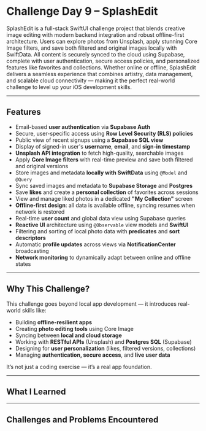 # Challenge Day 9 – SplashEdit

SplashEdit is a full-stack SwiftUI challenge project that blends creative image editing with modern backend integration and robust offline-first architecture. Users can explore photos from Unsplash, apply stunning Core 
Image filters, and save both filtered and original images locally with SwiftData. All content is securely synced to the cloud using Supabase, complete with user authentication, secure access policies, and personalized 
features like favorites and collections. Whether online or offline, SplashEdit delivers a seamless experience that combines artistry, data management, and scalable cloud connectivity — making it the perfect real-world 
challenge to level up your iOS development skills.

---

## Features

* Email-based **user authentication** via **Supabase Auth**
* Secure, user-specific access using **Row Level Security (RLS) policies**
* Public view of recent signups using a **Supabase SQL view**
* Display of signed-in user's **username**, **email**, and **sign-in timestamp**
* **Unsplash API integration** to fetch high-quality, searchable images
* Apply **Core Image filters** with real-time preview and save both filtered and original versions
* Store images and metadata **locally with SwiftData** using `@Model` and `@Query`
* Sync saved images and metadata to **Supabase Storage** and **Postgres**
* Save **likes** and create a **personal collection** of favorites across sessions
* View and manage liked photos in a dedicated **"My Collection"** screen
* **Offline-first design**: all data is available offline, syncing resumes when network is restored
* Real-time **user count** and global data view using Supabase queries
* **Reactive UI** architecture using `@Observable` view models and **SwiftUI**
* Filtering and sorting of local photo data with **predicates** and **sort descriptors**
* Automatic **profile updates** across views via **NotificationCenter** broadcasting
* **Network monitoring** to dynamically adapt between online and offline states

---

## Why This Challenge?

This challenge goes beyond local app development — it introduces real-world skills like:

* Building **offline-resilient apps**
* Creating **photo editing tools** using Core Image
* Syncing between **local and cloud storage**
* Working with **RESTful APIs** (Unsplash) and **Postgres SQL** (Supabase)
* Designing for **user personalization** (likes, filtered versions, collections)
* Managing **authentication, secure access**, and **live user data**

It’s not just a coding exercise — it’s a real app foundation.

---

## What I Learned


---

## Challenges and Problems Encountered
